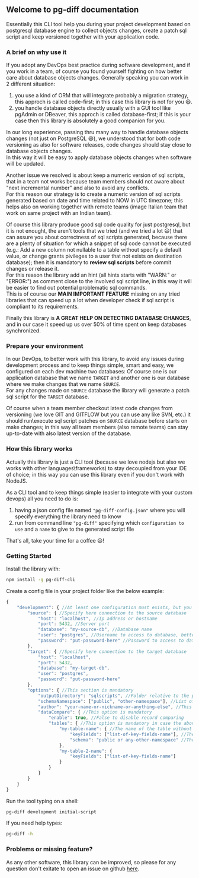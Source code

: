 ## Welcome to pg-diff documentation

Essentially this CLI tool help you during your project development based on postgresql database engine to collect objects changes, create a patch sql script and keep versioned together with your application code.

### A brief on why use it

If you adopt any DevOps best practice during software development, and if you work in a team, of course you found yourself fighting on how better care about database objects changes. Generally speaking you can work in 2 different situation:
1. you use a kind of ORM that will integrate probably a migration strategy, this approch is called code-first; in this case this library is not for you :smiley:.
2. you handle database objects directly usually with a GUI tool like pgAdmin or DBeaver, this approch is called database-first; if this is your case then this library is absolutely a good companion for you.

In our long experience, passing thru many way to handle database objects changes (not just on PostgreSQL :smiley:), we understood that for both code versioning as also for software releases, code changes should stay close to database objects changes.  
In this way it will be easy to apply database objects changes when software will be updated.

Another issue we resolved is about keep a numeric version of sql scripts, that in a team not works because team members should not aware about "next incremental number" and also to avoid any conflicts.  
For this reason our strategy is to create a numeric version of sql scripts generated based on date and time related to NOW in UTC timezone; this helps also on working together with remote teams (image Italian team that work on same project with an Indian team).

Of course this library produce good sql code quality for just postgresql, but it is not enought, the aren't tools that we tried (and we tried a lot :smiley:) that can assure you about correctness of sql scripts generated, because there are a plenty of situation for which a snippet of sql code cannot be executed (e.g.: Add a new column not nullable to a table without specify a default value, or change grants pivileges to a user that not exists on destination database); then it is mandatory to **review sql scripts** before commit changes or release it.  
For this reason the library add an hint (all hints starts with "WARN:" or "ERROR:") as comment close to the involved sql script line, in this way it will be easier to find out potential problematic sql commands.  
This is of course our **MAIN IMPORTANT FEATURE** missing on any tried libraries that can speed up a lot when developer check if sql script is compliant to its requirements.

Finally this library is **A GREAT HELP ON DETECTING DATABASE CHANGES**, and in our case it speed up us over 50% of time spent on keep databases synchronized.

### Prepare your environment

In our DevOps, to better work with this library, to avoid any issues during development process and to keep things simple, smart and easy, we configured on each dev machine two databases: Of course one is our application database that we name ```TARGET``` and another one is our database where we make changes that we name ```SOURCE```.  
For any changes made on ```SOURCE``` database the library will generate a patch sql script for the ```TARGET``` database.

Of course when a team member checkout latest code changes from versioning (we love GIT and GITFLOW but you can use any like SVN, etc.) it should run\execute sql script patches on ```SOURCE``` database before starts on make changes; in this way all team members (also remote teams) can stay up-to-date with also latest version of the database.

### How this library works

Actually this library is just a CLI tool (because we love nodejs but also we works with other languages\frameworks) to stay decoupled from your IDE of choice; in this way you can use this library even if you don't work with NodeJS.

As a CLI tool and to keep things simple (easier to integrate with your custom devops) all you need to do is:
1. having a json config file named ```"pg-diff-config.json"``` where you will specify everything the library need to know
2. run from command line ```"pg-diff"``` specifying which ```configuration to use``` and a ```name``` to give to the generated script file

That's all, take your time for a coffee :smiley:!

### Getting Started

Install the library with:  
```bash
npm install -g pg-diff-cli
```

Create a config file in your project folder like the below example:  
```javascript
{
    "development": { //At least one configuration must exists, but you can have many
        "source": { //Specify here connection to the source database
            "host": "localhost", //Ip address or hostname
            "port": 5432, //Server port
            "database": "my-source-db", //Database name
            "user": "postgres", //Username to access to database, better to have admin rights to access to pg_catalog schema
            "password": "put-password-here" //Password to access to database
        },
        "target": { //Specify here connection to the target database
            "host": "localhost",
            "port": 5432,
            "database": "my-target-db",
            "user": "postgres",
            "password": "put-password-here"
        },
        "options": { //This section is mandatory
            "outputDirectory": "sqlscripts", //Folder relative to the position of the configuration file where to save sql scripts 
            "schemaNamespace": ["public", "other-namespace"], //List of comma-separated schema names for which retrieve objects to be compared
            "author": "your-name-or-nickname-or-anything-else", //This option is mandatory but the string can be empty
            "dataCompare": { //This option is mandatory
                "enable": true, //False to disable record comparing
                "tables": { //This option is mandatory in case the above "enable" is true
                    "my-table-name": { //The name of the table without schema
                        "keyFields": ["list-of-key-fields-name"], //The comma-separated list of fields name that can be used to identify rows uniquely
                        "schema": "public or any-other-namespace" //The name of the schema where table exists, if not specified "public" will be used instead
                    },
                    "my-table-2-name": {
                        "keyFields": ["list-of-key-fields-name"]
                    }
                }
            }            
        }
    }
}
```

Run the tool typing on a shell:  
```bash
pg-diff development initial-script
```

If you need help types:  
```bash
pg-diff -h
```

### Problems or missing feature?

As any other software, this library can be improved, so please for any question don't exitate to open an issue on github [here](https://github.com/michaelsogos/pg-diff/issues).

